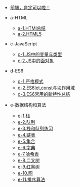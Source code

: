 * [前端，肯定可以啦！](/README.md)

* a-HTML    
    * [a-1.HTMl总结](/a-HTML/a-1.HTML.md)
    * [a-2.HTML5](/a-HTML/a-2.HTML5.md)
* c-JavaScript
    * [c-1.JS中的变量与类型](/c-JavaScript/c-1.JS中的变量和类型.md)
    * [c-2.JS中的面对象](/c-JavaScript/c-2.执行上下文.md)

* d-ES6
    * [d-1.严格模式](/d-ES6/d-1.严格模式.md)
    * [d-2.ES6let,const与块作用域](/d-ES6/d-2.ES6let,const与块作用域.md)
    * [d-3.ES6常用的新特性总结](/d-ES6/d-3.ES6常用的新特性总结.md)

* e-数据结构和算法
    * [e-1.栈](/e-数据结构和算法/01.栈.md)
    * [e-2.队列](/e-数据结构和算法/02.队列.md)
    * [e-3.栈和队列练习](/e-数据结构和算法/03.栈和队列练习.md)
    * [e-4.链表](/e-数据结构和算法/04.链表.md)
    * [e-5.集合](/e-数据结构和算法/05.集合.md)
    * [e-6.字典](/e-数据结构和算法/06.字典.md)
    * [e-7.哈希表](/e-数据结构和算法/07.哈希表.md)
    * [e-8.二叉树](/e-数据结构和算法/08.二叉树.md)
    * [e-9.红黑树](/e-数据结构和算法/09.红黑树.md)
    * [e-10.图](/e-数据结构和算法/10.图.md)
    * [e-11.排序算法](/e-数据结构和算法/11.排序算法.md)
